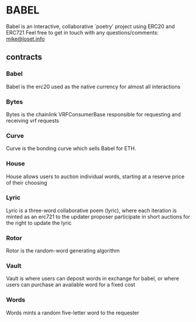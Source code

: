 # BABEL

Babel is an interactive, collaborative `poetry' project using ERC20 and ERC721
Feel free to get in touch with any questions/comments: mike@loset.info

## contracts

### Babel

Babel is the erc20 used as the native currency for almost all interactions

### Bytes

Bytes is the chainlink VRFConsumerBase responsible for requesting and receiving vrf requests

### Curve

Curve is the bonding curve which sells Babel for ETH.

### House

House allows users to auction individual words, starting at a reserve price of their choosing

### Lyric

Lyric is a three-word collaborative poem (lyric), where each iteration is minted as an erc721 to the updater
proposer participate in short auctions for the right to update the lyric

### Rotor

Rotor is the random-word generating algorithm

### Vault

Vault is where users can deposit words in exchange for babel, or where users can purchase an available word for a fixed cost

### Words

Words mints a random five-letter word to the requester
